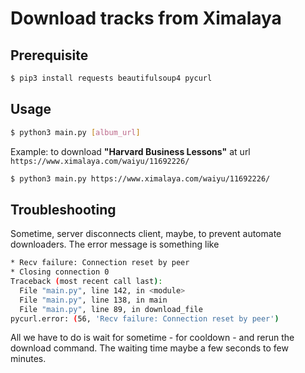 # Download tracks from Ximalaya

## Prerequisite

```bash
$ pip3 install requests beautifulsoup4 pycurl
```

## Usage

```bash
$ python3 main.py [album_url]
```

Example: to download **"Harvard Business Lessons"** at url `https://www.ximalaya.com/waiyu/11692226/`

```bash
$ python3 main.py https://www.ximalaya.com/waiyu/11692226/
```

## Troubleshooting

Sometime, server disconnects client, maybe, to prevent automate downloaders. The error message is something like

```bash
* Recv failure: Connection reset by peer
* Closing connection 0
Traceback (most recent call last):
  File "main.py", line 142, in <module>
  File "main.py", line 138, in main
  File "main.py", line 89, in download_file
pycurl.error: (56, 'Recv failure: Connection reset by peer')
```

All we have to do is wait for sometime - for cooldown - and rerun the download command. The waiting time maybe a few seconds to few minutes.
